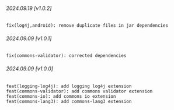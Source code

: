 ###### 2024.09.19 [v1.0.2]

```
fix(log4j,android): remove duplicate files in jar dependencies
```

###### 2024.09.09 [v1.0.1]

```
fix(commons-validator): corrected dependencies
```

###### 2024.09.09 [v1.0.0]

```
feat(logging-log4j): add logging log4j extension
feat(commons-validator): add commons validator extension
feat(commons-io): add commons io extension
feat(commons-lang3): add commons-lang3 extension
```

